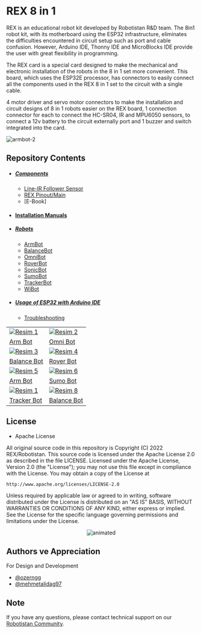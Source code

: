 # REX 8 in 1 

REX is an educational robot kit developed by Robotistan R&D team. The 8in1 robot kit, with its motherboard using the ESP32 infrastructure, eliminates the difficulties encountered in circuit setup such as port and cable confusion. However, Arduino IDE, Thonny IDE and MicroBlocks IDE provide the user with great flexibility in programming.

The REX card is a special card designed to make the mechanical and electronic installation of the robots in the 8 in 1 set more convenient. This board, which uses the ESP32E processor, has connectors to easily connect all the components used in the REX 8 in 1 set to the circuit with a single cable.

4 motor driver and servo motor connectors to make the installation and circuit designs of 8 in 1 robots easier on the REX board, 1 connection connector for each to connect the HC-SR04, IR and MPU6050 sensors, to connect a 12v battery to the circuit externally port and 1 buzzer and switch integrated into the card.

![armbot-2](https://github.com/Robotistan/REX-8in1-V2/assets/78815495/597b91c8-1b66-411f-96be-2777d25d00fa)

## Repository Contents

- ##### [Components](https://github.com/Robotistan/8in1/tree/main/Components)
   * [Line-IR Follower Sensor](https://github.com/Robotistan/8in1/tree/main/Components/Line-IR%20Follower%20Sensor)
   * [REX Pinout/Main](https://github.com/Robotistan/8in1/tree/main/Components/REX%20Pinout)
   * [E-Book]
- #### [Installation Manuals](https://github.com/Robotistan/8in1/tree/main/Installation%20Manuals)
- ##### [Robots](https://github.com/Robotistan/8in1/tree/main/Robots) 
   * [ArmBot](https://github.com/Robotistan/REX-8in1-V2/tree/main/Robots%20%26%20Code/ArmBot)
   * [BalanceBot](https://github.com/Robotistan/8in1/tree/main/Robots/BalanceBot)
   * [OmniBot](https://github.com/Robotistan/8in1/tree/main/Robots/OmniBot)
   * [RoverBot](https://github.com/Robotistan/8in1/tree/main/Robots/RoverBot)
   * [SonicBot](https://github.com/Robotistan/8in1/tree/main/Robots/SonicBot)
   * [SumoBot](https://github.com/Robotistan/8in1/tree/main/Robots/SumoBot)
   * [TrackerBot](https://github.com/Robotistan/8in1/tree/main/Robots/TrackerBot)
   * [WiBot](https://github.com/Robotistan/8in1/tree/main/Robots/WiBot)
- ##### [Usage of ESP32 with Arduino IDE](https://github.com/Robotistan/8in1/tree/main/Usage%20of%20ESP32%20With%20Arduino%20IDE)
   * [Troubleshooting](https://github.com/Robotistan/8in1/tree/main/Usage%20of%20ESP32%20With%20Arduino%20IDE/Troubleshooting)

|                                                                                                                                                                                                                  |                                                                                                                                                                                                                   |
|------------------------------------------------------------------------------------------------------------------------------------------------------------------------------------------------------------------|-------------------------------------------------------------------------------------------------------------------------------------------------------------------------------------------------------------------|
| [![Resim 1](https://user-images.githubusercontent.com/112697142/229721526-375c7a74-edb2-4781-a401-df036e431216.gif)](https://github.com/Robotistan/REX-8in1-V2/tree/main/Robots%20%26%20Code/ArmBot)             | [![Resim 2](https://user-images.githubusercontent.com/112697142/231426821-66edec83-a8ee-4155-87ec-7bb550523409.gif)](https://github.com/Robotistan/REX-8in1-V2/tree/main/Robots%20&%20Code/OmniBot)               |
| [Arm Bot](https://github.com/Robotistan/REX-8in1-V2/tree/main/Robots%20%26%20Code/ArmBot)                                                                                                                        | [Omni Bot](https://github.com/Robotistan/REX-8in1-V2/tree/main/Robots%20&%20Code/OmniBot)                                                                                                                         |
| [![Resim 3](https://github.com/Robotistan/REX-8in1-V2/assets/78815495/c0990959-67ec-40f4-b4d0-f3d4f09a66f7)](https://github.com/Robotistan/REX-8in1-V2/tree/main/Robots%20&%20Code/OmniBot)                      | [![Resim 4](https://user-images.githubusercontent.com/112697142/229707812-701537c2-1a25-4a39-907f-c348c1ccfc44.gif)](https://github.com/Robotistan/REX-8in1-V2/tree/main/Robots%20%26%20Code/RoverBot)            |
| [Balance Bot](https://github.com/Robotistan/8in1/tree/main/Robots/BalanceBot)                                                                                                                                    | [Rover Bot](https://github.com/Robotistan/REX-8in1-V2/tree/main/Robots%20%26%20Code/RoverBot)                                                                                                                     |
| [![Resim 5](https://user-images.githubusercontent.com/112697142/231760485-0ad956d3-b7c2-4a38-aebf-1087e5909892.gif)](https://github.com/Robotistan/REX-8in1-V2/tree/main/Robots%20%26%20Code/SonicBot)           | [![Resim 6](https://user-images.githubusercontent.com/112697142/229445048-88b907fb-b3b3-4c8a-bd17-e74336771944.gif)](https://github.com/Robotistan/REX-8in1-V2/tree/main/Robots%20%26%20Code/SumoBot)             |
| [Arm Bot](https://github.com/Robotistan/REX-8in1-V2/tree/main/Robots%20%26%20Code/ArmBot)                                                                                                                        | [Sumo Bot](https://github.com/Robotistan/REX-8in1-V2/tree/main/Robots%20%26%20Code/SumoBot)                                                                                                                       |
| [![Resim 1](https://user-images.githubusercontent.com/112697142/231176647-606db0a1-85d6-4fbe-8dca-565c89164e5e.gif)](https://github.com/Robotistan/REX-8in1-V2/tree/main/Robots%20%26%20Code/TrackerBot)         | [![Resim 8](https://user-images.githubusercontent.com/112697142/232056329-d8ee24b2-94bb-4732-8da0-c03921780872.gif)](https://github.com/Robotistan/REX-8in1-V2/tree/main/Robots%20%26%20Code/WiBot)               |
| [Tracker Bot](https://github.com/Robotistan/REX-8in1-V2/tree/main/Robots%20%26%20Code/TrackerBot)                                                                                                                | [Balance Bot](https://github.com/Robotistan/REX-8in1-V2/tree/main/Robots%20%26%20Code/WiBot)                                                                                                                      |


## License

* Apache License

All original source code in this repository is Copyright (C) 2022 REX/Robotistan. This source code is licensed under the Apache License 2.0 as described in the file LICENSE.
Licensed under the Apache License, Version 2.0 (the "License");
you may not use this file except in compliance with the License.
You may obtain a copy of the License at

    http://www.apache.org/licenses/LICENSE-2.0

 Unless required by applicable law or agreed to in writing, software
 distributed under the License is distributed on an "AS IS" BASIS,
 WITHOUT WARRANTIES OR CONDITIONS OF ANY KIND, either express or implied.
 See the License for the specific language governing permissions and
 limitations under the License.

<p align="center">
  <img src="https://github.com/Robotistan/8in1/assets/112697142/e35969e3-77d2-4c9b-87c0-75f66865af02" alt="animated" />
</p>

## Authors ve Appreciation
For Design and Development
- [@ozerngg](https://github.com/ozerngg) 
- [@mehmetalidag97](https://github.com/mehmetalidag97) 


## Note
If you have any questions, please contact technical support on our [Robotistan Community](https://community.robotistan.com/).
